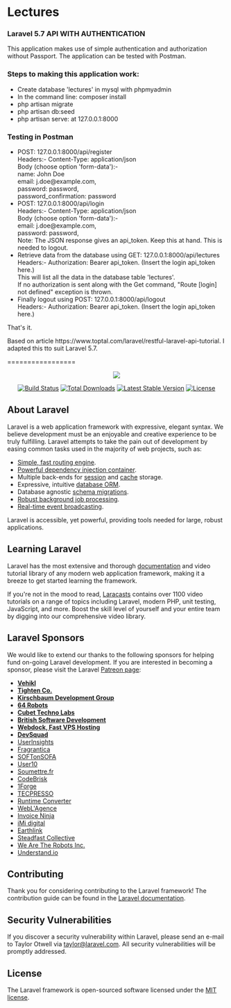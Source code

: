 <h1>Lectures</h1>
<h3>Laravel 5.7 API WITH AUTHENTICATION</h3>
<p>This application makes use of simple authentication and authorization without Passport. The application can be tested with Postman.</p>

<h3>Steps to making this application work:</h3>
<ul>
    <li>Create database 'lectures' in mysql with phpmyadmin</li>
    <li>In the command line: composer install</li>
    <li>php artisan migrate</li>
    <li>php artisan db:seed</li>
    <li>php artisan serve: at 127.0.0.1:8000</li>
</ul>

<h3>Testing in Postman</h3>
<ul>
    <li>POST: 127.0.0.1:8000/api/register</li>
    Headers:- Content-Type: application/json<br>
    Body (choose option 'form-data'):- <br>
        name: John Doe <br>
        email: j.doe@example.com, <br>
        password: password, <br>
        password_confirmation: password <br>
    <li>POST: 127.0.0.1:8000/api/login </li>
    Headers:- Content-Type: application/json<br>
    Body (choose option 'form-data'):- <br>
        email: j.doe@example.com, <br>
        password: password, <br>
    Note: The JSON response gives an api_token. Keep this at hand. This is needed to logout.
    <li>Retrieve data from the database using GET: 127.0.0.1:8000/api/lectures </li>
    Headers:- Authorization: Bearer api_token. (Insert the login api_token here.)<br>
    This will list all the data in the database table 'lectures'.<br>
    If no authorization is sent along with the Get command, "Route [login] not defined" exception is thrown.
    <li>Finally logout using POST: 127.0.0.1:8000/api/logout</li>
    Headers:- Authorization: Bearer api_token. (Insert the login api_token here.)
</ul>

<p>That's it.</p>
<p>Based on article https://www.toptal.com/laravel/restful-laravel-api-tutorial. I adapted this tto suit Laravel 5.7. </p>


=================

<p align="center"><img src="https://laravel.com/assets/img/components/logo-laravel.svg"></p>

<p align="center">
<a href="https://travis-ci.org/laravel/framework"><img src="https://travis-ci.org/laravel/framework.svg" alt="Build Status"></a>
<a href="https://packagist.org/packages/laravel/framework"><img src="https://poser.pugx.org/laravel/framework/d/total.svg" alt="Total Downloads"></a>
<a href="https://packagist.org/packages/laravel/framework"><img src="https://poser.pugx.org/laravel/framework/v/stable.svg" alt="Latest Stable Version"></a>
<a href="https://packagist.org/packages/laravel/framework"><img src="https://poser.pugx.org/laravel/framework/license.svg" alt="License"></a>
</p>

## About Laravel

Laravel is a web application framework with expressive, elegant syntax. We believe development must be an enjoyable and creative experience to be truly fulfilling. Laravel attempts to take the pain out of development by easing common tasks used in the majority of web projects, such as:

- [Simple, fast routing engine](https://laravel.com/docs/routing).
- [Powerful dependency injection container](https://laravel.com/docs/container).
- Multiple back-ends for [session](https://laravel.com/docs/session) and [cache](https://laravel.com/docs/cache) storage.
- Expressive, intuitive [database ORM](https://laravel.com/docs/eloquent).
- Database agnostic [schema migrations](https://laravel.com/docs/migrations).
- [Robust background job processing](https://laravel.com/docs/queues).
- [Real-time event broadcasting](https://laravel.com/docs/broadcasting).

Laravel is accessible, yet powerful, providing tools needed for large, robust applications.

## Learning Laravel

Laravel has the most extensive and thorough [documentation](https://laravel.com/docs) and video tutorial library of any modern web application framework, making it a breeze to get started learning the framework.

If you're not in the mood to read, [Laracasts](https://laracasts.com) contains over 1100 video tutorials on a range of topics including Laravel, modern PHP, unit testing, JavaScript, and more. Boost the skill level of yourself and your entire team by digging into our comprehensive video library.

## Laravel Sponsors

We would like to extend our thanks to the following sponsors for helping fund on-going Laravel development. If you are interested in becoming a sponsor, please visit the Laravel [Patreon page](https://patreon.com/taylorotwell):

- **[Vehikl](https://vehikl.com/)**
- **[Tighten Co.](https://tighten.co)**
- **[Kirschbaum Development Group](https://kirschbaumdevelopment.com)**
- **[64 Robots](https://64robots.com)**
- **[Cubet Techno Labs](https://cubettech.com)**
- **[British Software Development](https://www.britishsoftware.co)**
- **[Webdock, Fast VPS Hosting](https://www.webdock.io/en)**
- **[DevSquad](https://devsquad.com)**
- [UserInsights](https://userinsights.com)
- [Fragrantica](https://www.fragrantica.com)
- [SOFTonSOFA](https://softonsofa.com/)
- [User10](https://user10.com)
- [Soumettre.fr](https://soumettre.fr/)
- [CodeBrisk](https://codebrisk.com)
- [1Forge](https://1forge.com)
- [TECPRESSO](https://tecpresso.co.jp/)
- [Runtime Converter](http://runtimeconverter.com/)
- [WebL'Agence](https://weblagence.com/)
- [Invoice Ninja](https://www.invoiceninja.com)
- [iMi digital](https://www.imi-digital.de/)
- [Earthlink](https://www.earthlink.ro/)
- [Steadfast Collective](https://steadfastcollective.com/)
- [We Are The Robots Inc.](https://watr.mx/)
- [Understand.io](https://www.understand.io/)

## Contributing

Thank you for considering contributing to the Laravel framework! The contribution guide can be found in the [Laravel documentation](https://laravel.com/docs/contributions).

## Security Vulnerabilities

If you discover a security vulnerability within Laravel, please send an e-mail to Taylor Otwell via [taylor@laravel.com](mailto:taylor@laravel.com). All security vulnerabilities will be promptly addressed.

## License

The Laravel framework is open-sourced software licensed under the [MIT license](https://opensource.org/licenses/MIT).
